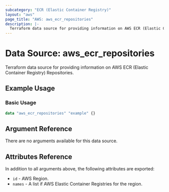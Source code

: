 ```yaml
---
subcategory: "ECR (Elastic Container Registry)"
layout: "aws"
page_title: "AWS: aws_ecr_repositories"
description: |-
  Terraform data source for providing information on AWS ECR (Elastic Container Registry) Repositories.
---
```


# Data Source: aws_ecr_repositories

Terraform data source for providing information on AWS ECR (Elastic Container Registry) Repositories.

## Example Usage

### Basic Usage

```terraform
data "aws_ecr_repositories" "example" {}
```

## Argument Reference

There are no arguments available for this data source.

## Attributes Reference

In addition to all arguments above, the following attributes are exported:

* `id` - AWS Region.
* `names` - A list if AWS Elastic Container Registries for the region.